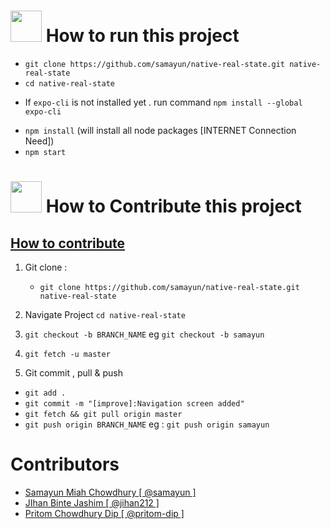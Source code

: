 # <img src="https://media.giphy.com/media/VgCDAzcKvsR6OM0uWg/giphy.gif" width="50"> How to run this project

- `git clone https://github.com/samayun/native-real-state.git native-real-state`
- `cd native-real-state`

* If `expo-cli` is not installed yet . run command `npm install --global expo-cli`

- `npm install` (will install all node packages [INTERNET Connection Need])
- `npm start`

# <img src="https://media.giphy.com/media/VgCDAzcKvsR6OM0uWg/giphy.gif" width="50"> How to Contribute this project

## [How to contribute](https://www.dataschool.io/how-to-contribute-on-github)

1. Git clone :

   - `git clone https://github.com/samayun/native-real-state.git native-real-state`

2. Navigate Project `cd native-real-state`
3. `git checkout -b BRANCH_NAME` eg `git checkout -b samayun`
4. `git fetch -u master`
5. Git commit , pull & push

- `git add .`
- `git commit -m "[improve]:Navigation screen added"`
- `git fetch && git pull origin master`
- `git push origin BRANCH_NAME` eg : `git push origin samayun`

# Contributors

- [ Samayun Miah Chowdhury [ @samayun ]](https://github.com/samayun)
- [JIhan Binte Jashim [ @jihan212 ]](https://github.com/jihan212)
- [Pritom Chowdhury Dip [ @pritom-dip ]](https://github.com/pritom-dip)
